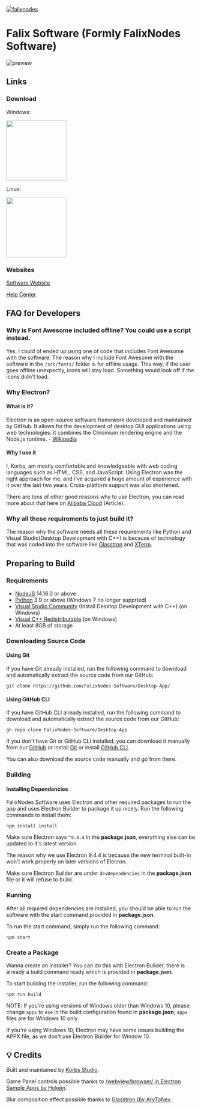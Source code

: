 [![falixnodes](https://snapcraft.io/falixnodes/badge.svg)](https://snapcraft.io/falixnodes)

# Falix Software (Formly FalixNodes Software)
![preview](https://i.imgur.com/eTVgn6E.png)

## Links
### Download
Windows:

<a id="download" style="padding: 0px; background: transparent;" data-for-os="windows" href="ms-windows-store://pdp/?productid=9P5MMNFS825P"><img width="160" src="https://developer.microsoft.com/en-us/store/badges/images/English_get-it-from-MS.png"></a>

Linux:

<a id="download" style="padding: 0px; background: transparent;" data-for-os="windows" href="snap:falixnodes"><img width="160" src="https://raw.githubusercontent.com/snapcore/snap-store-badges/master/EN/%5BEN%5D-snap-store-black-uneditable.png"></a>

### Websites
[Software Website](https://software.falixnodes.net)

[Help Center](https://help.falixnodes.net/falix/software)


## FAQ for Developers
### Why is Font Awesome included offline? You could use a script instead.
Yes, I could of ended up using one of code that includes Font Awesome with the software. The reason why I include Font Awesome with the software in the `/src/fonts/` folder is for offline usage. This way, if the user goes offline unexpectly, icons will stay load. Something would look off if the icons didn't load.

### Why Electron?
#### What is it?
Electron is an open-source software framework developed and maintained by GitHub. It allows for the development of desktop GUI applications using web technologies: it combines the Chromium rendering engine and the Node.js runtime. - [Wikipedia](https://en.wikipedia.org/wiki/Electron_(software_framework))

#### Why I use it
I, Korbs, am mostly comfortable and knowledgeable  with web coding languages such as HTML, CSS, and JavaScript. Using Electron was the right approach for me, and I've acquired a huge amount of experience with it over the last two years. Cross-platform support was also shortened.

There are tons of other good reasons why to use Electron, you can read more about that here on [Alibaba Cloud](https://www.alibabacloud.com/blog/what-is-electronjs-and-why-should-you-use-it_581971) (Article).

### Why all these requirements to just build it?
The reason why the software needs all these requirements like Python and Visual Studio(Desktop Development with C++) is because of technology that was coded into the software like [Glasstron](https://www.npmjs.com/package/glasstron) and [XTerm](https://xtermjs.org/).

## Preparing to Build
### Requirements
 - [NodeJS](https://nodejs.org/en/) 14.16.0 or above
 - [Python](https://www.python.org/) 3.9 or above (Windows 7 no longer supprted)
 - [Visual Studio Community](https://visualstudio.microsoft.com/) (Install Desktop Development with C++) (on Windows)
 - [Visual C++ Redistributable](https://support.microsoft.com/en-us/topic/the-latest-supported-visual-c-downloads-2647da03-1eea-4433-9aff-95f26a218cc0) (on Windows)
 - At least 8GB of storage

### Downloading Source Code
#### Using Git
If you have Git already installed, run the following command to download and automatically extract the source code from our GitHub:
```
git clone https://github.com/FalixNodes-Software/Desktop-App/
```

#### Using GitHub CLI
If you have GitHub CLI already installed, run the following command to download and automatically extract the source code from our GitHub:
```
gh repo clone FalixNodes-Software/Desktop-App
```

If you don't have Git or GitHub CLI installed, you can download it manually from our [GitHub](https://github.com/FalixNodes-Software/Desktop-App/) or install [Git](https://git-scm.com/) or install [GitHub CLI](https://cli.github.com/).

You can also download the source code manually and go from there.

### Building
#### Installing Dependencies
FalixNodes Software uses Electron and other required packages to run the app and uses Electron Builder to package it up nicely. Run the following commands to install them:
```
npm install install
```

Make sure Electron says `^9.4.4` in the __package.json__, everything else can be updated to it's latest version.

The reason why we use Electron 9.4.4 is because the new terminal built-in won't work properly on later versions of Elecron.

Make sure Electron Builder are under `devDependencies` in the __package.json__ file or it will refuse to build.

### Running
After all required dependencies are installed, you should be able to run the software with the start command provided in __package.json__.

To run the start command, simply run the following command:
```
npm start
```

### Create a Package
Wanna create an installer? You can do this with Electron Builder, there is already a build command ready which is provided in __package.json__.

To start building the installer, run the following command: 
```
npm run build
```

NOTE: If you're using versions of Windows older than Windows 10, please change `appx` to `exe` in the build configuration found in __package.json__, `appx` files are for Windows 10 only.

If you're using Windows 10, Electron may have some issues building the APPX file, as we don't use Electron Builder for Window 10.

## 💡 Credits
Built and maintained by [Korbs Studio](https://github.com/KorbsStudio).

Game Panel controls possible thanks to [/webview/browser/ in Electron Sample Apps by Hokein](https://github.com/hokein/electron-sample-apps/tree/master/webview/browser).

Blur composition effect possible thanks to [Glasstron (by AryToNex](https://github.com/AryToNeX/Glasstron).
